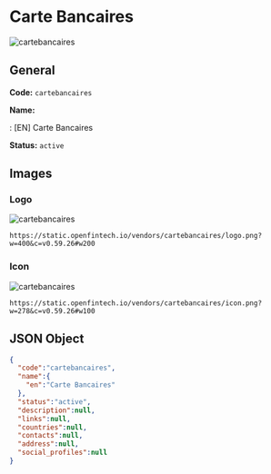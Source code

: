 
# Carte Bancaires 
![cartebancaires](https://static.openfintech.io/vendors/cartebancaires/logo.png?w=400&c=v0.59.26#w200)  

## General 
 
**Code:** `cartebancaires` 
 
**Name:** 
 
:	[EN] Carte Bancaires 
 
**Status:** `active` 
 

## Images 

### Logo 
 
![cartebancaires](https://static.openfintech.io/vendors/cartebancaires/logo.png?w=400&c=v0.59.26#w200)  

```
https://static.openfintech.io/vendors/cartebancaires/logo.png?w=400&c=v0.59.26#w200
```  

### Icon 
 
![cartebancaires](https://static.openfintech.io/vendors/cartebancaires/icon.png?w=278&c=v0.59.26#w100)  

```
https://static.openfintech.io/vendors/cartebancaires/icon.png?w=278&c=v0.59.26#w100
```  

## JSON Object 

```json
{
  "code":"cartebancaires",
  "name":{
    "en":"Carte Bancaires"
  },
  "status":"active",
  "description":null,
  "links":null,
  "countries":null,
  "contacts":null,
  "address":null,
  "social_profiles":null
}
```  
